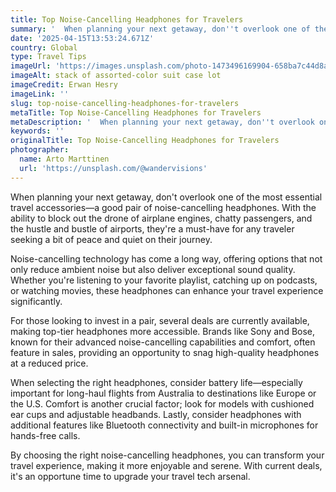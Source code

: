 ```yaml
---
title: Top Noise-Cancelling Headphones for Travelers
summary: '  When planning your next getaway, don''t overlook one of the most essential travel accessories—a good pair of noise-cancelling headphones. With the abil...'
date: '2025-04-15T13:53:24.671Z'
country: Global
type: Travel Tips
imageUrl: 'https://images.unsplash.com/photo-1473496169904-658ba7c44d8a'
imageAlt: stack of assorted-color suit case lot
imageCredit: Erwan Hesry
imageLink: ''
slug: top-noise-cancelling-headphones-for-travelers
metaTitle: Top Noise-Cancelling Headphones for Travelers
metaDescription: '  When planning your next getaway, don''t overlook one of the most essential travel accessories—a good pair of noise-cancelling headphones. With the abil...'
keywords: ''
originalTitle: Top Noise-Cancelling Headphones for Travelers
photographer:
  name: Arto Marttinen
  url: 'https://unsplash.com/@wandervisions'
---
```







When planning your next getaway, don't overlook one of the most essential travel accessories—a good pair of noise-cancelling headphones. With the ability to block out the drone of airplane engines, chatty passengers, and the hustle and bustle of airports, they're a must-have for any traveler seeking a bit of peace and quiet on their journey. 

Noise-cancelling technology has come a long way, offering options that not only reduce ambient noise but also deliver exceptional sound quality. Whether you're listening to your favorite playlist, catching up on podcasts, or watching movies, these headphones can enhance your travel experience significantly.

For those looking to invest in a pair, several deals are currently available, making top-tier headphones more accessible. Brands like Sony and Bose, known for their advanced noise-cancelling capabilities and comfort, often feature in sales, providing an opportunity to snag high-quality headphones at a reduced price.

When selecting the right headphones, consider battery life—especially important for long-haul flights from Australia to destinations like Europe or the U.S. Comfort is another crucial factor; look for models with cushioned ear cups and adjustable headbands. Lastly, consider headphones with additional features like Bluetooth connectivity and built-in microphones for hands-free calls.

By choosing the right noise-cancelling headphones, you can transform your travel experience, making it more enjoyable and serene. With current deals, it's an opportune time to upgrade your travel tech arsenal.
